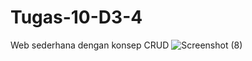 # Tugas-10-D3-4
Web sederhana dengan konsep CRUD
![Screenshot (8)](https://user-images.githubusercontent.com/58911168/87537491-e1a81480-c6c4-11ea-9996-47fd0f45459e.png)

